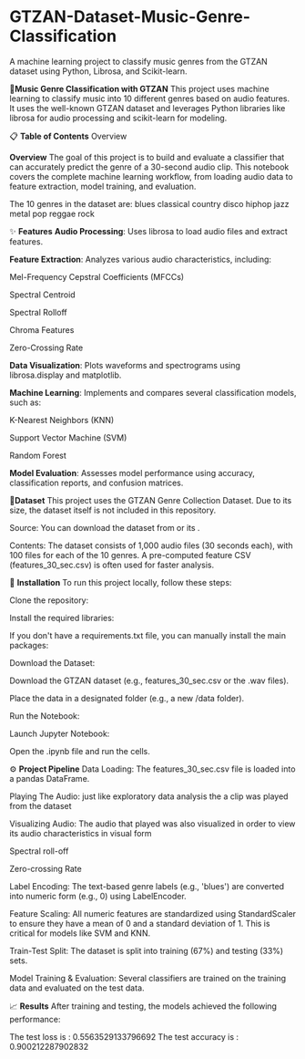 # GTZAN-Dataset-Music-Genre-Classification
A machine learning project to classify music genres from the GTZAN dataset using Python, Librosa, and Scikit-learn.

**🎵Music Genre Classification with GTZAN**
This project uses machine learning to classify music into 10 different genres based on audio features. It uses the well-known GTZAN dataset and leverages Python libraries like librosa for audio processing and scikit-learn for modeling.

📋 **Table of Contents**
Overview


**Overview**
The goal of this project is to build and evaluate a classifier that can accurately predict the genre of a 30-second audio clip. This notebook covers the complete machine learning workflow, from loading audio data to feature extraction, model training, and evaluation.

The 10 genres in the dataset are: blues classical country disco hiphop jazz metal pop reggae rock

✨ **Features**
**Audio Processing**: Uses librosa to load audio files and extract features.

**Feature Extraction**: Analyzes various audio characteristics, including:

Mel-Frequency Cepstral Coefficients (MFCCs)

Spectral Centroid

Spectral Rolloff

Chroma Features

Zero-Crossing Rate

**Data Visualization**: Plots waveforms and spectrograms using librosa.display and matplotlib.

**Machine Learning**: Implements and compares several classification models, such as:

K-Nearest Neighbors (KNN)

Support Vector Machine (SVM)

Random Forest

**Model Evaluation**: Assesses model performance using accuracy, classification reports, and confusion matrices.

💾**Dataset**
This project uses the GTZAN Genre Collection Dataset. Due to its size, the dataset itself is not included in this repository.

Source: You can download the dataset from or its .

Contents: The dataset consists of 1,000 audio files (30 seconds each), with 100 files for each of the 10 genres. A pre-computed feature CSV (features_30_sec.csv) is often used for faster analysis.

🚀 **Installation**
To run this project locally, follow these steps:

Clone the repository:

Install the required libraries:

If you don't have a requirements.txt file, you can manually install the main packages:

Download the Dataset:

Download the GTZAN dataset (e.g., features_30_sec.csv or the .wav files).

Place the data in a designated folder (e.g., a new /data folder).

Run the Notebook:

Launch Jupyter Notebook:

Open the .ipynb file and run the cells.

⚙️ **Project Pipeline**
Data Loading: The features_30_sec.csv file is loaded into a pandas DataFrame.

Playing The Audio: just like exploratory data analysis the a clip was played from the dataset

Visualizing Audio: The audio that played was also visualized in order to view its audio characteristics in visual form

Spectral roll-off

Zero-crossing Rate

Label Encoding: The text-based genre labels (e.g., 'blues') are converted into numeric form (e.g., 0) using LabelEncoder.

Feature Scaling: All numeric features are standardized using StandardScaler to ensure they have a mean of 0 and a standard deviation of 1. This is critical for models like SVM and KNN.

Train-Test Split: The dataset is split into training (67%) and testing (33%) sets.

Model Training & Evaluation: Several classifiers are trained on the training data and evaluated on the test data.

📈 **Results**
After training and testing, the models achieved the following performance:

The test loss is : 0.5563529133796692 
The test accuracy is : 0.900212287902832
